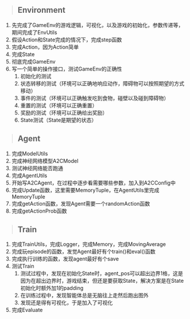 > ## Environment
1. 先完成了GameEnv的游戏逻辑，可视化，以及游戏的初始化，参数传递等，期间完成了EnvUtils
2. 假设Action和State完成的情况下，完成step函数
3. 完成Action，因为Action简单
4. 完成State
5. 彻底完成GameEnv
6. 写一个简单的操作接口，测试GameEnv的正确性
   1. 初始化的测试
   2. 状态转移的测试（环境可以正确地响应动作，障碍物可以按照期望的方式移动）
   3. 事件的测试（环境可以正确触发吃到食物，碰壁以及碰到障碍物）
   4. 重置的测试（环境可以正确重置）
   5. 奖励的测试（环境可以正确给出奖励）
   6. State测试（State是期望的状态）
> ## Agent
1. 完成ModelUtils
2. 完成神经网络模型A2CModel
3. 测试神经网络能否跑通
4. 完成AgentUtils
5. 开始写A2CAgent，在过程中逐步看需要哪些参数，加入到A2CConfig中
6. 完成Update函数，这里需要MemoryTuple，在AgentUtils里完成MemoryTuple
7. 完成getAction函数，发现Agent需要一个randomAction函数
8. 完成getActionProb函数
> ## Train
1. 完成TrainUtils，完成Logger，完成Memory，完成MovingAverage
2. 完成玩episode的函数，发觉Agent最好有个train()和eval()函数
3. 完成执行训练的函数，发现agent最好有个save
4. 测试Train
   1. 测试过程中，发现在初始化State时，agent_pos可以超出边界1格，这是因为在超出边界时，游戏结束，但还是要获取State，解决方案是在State初始化时额外加1的padding
   2. 在训练过程中，发现智能体总是无脑往上走然后跑出图外
   3. 发现还是得有可视化，于是加入了可视化
5. 完成Evaluate